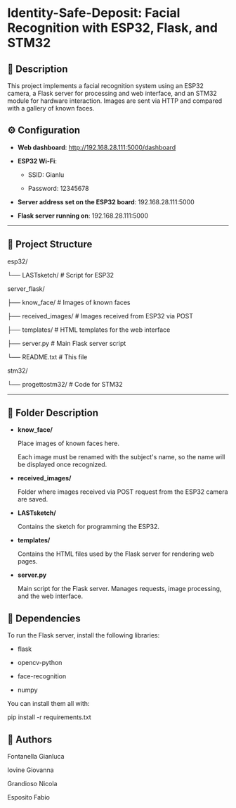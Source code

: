 # Identity-Safe-Deposit: Facial Recognition with ESP32, Flask, and STM32

## 🧠 Description

This project implements a facial recognition system using an ESP32 camera, a Flask server for processing and web interface, and an STM32 module for hardware interaction. Images are sent via HTTP and compared with a gallery of known faces.

## ⚙️ Configuration

- **Web dashboard**: http://192.168.28.111:5000/dashboard

- **ESP32 Wi-Fi**:

  - SSID: Gianlu

  - Password: 12345678

- **Server address set on the ESP32 board**: 192.168.28.111:5000

- **Flask server running on**: 192.168.28.111:5000

---

## 📁 Project Structure

esp32/

└── LASTsketch/ # Script for ESP32

server_flask/

├── know_face/ # Images of known faces

├── received_images/ # Images received from ESP32 via POST

├── templates/ # HTML templates for the web interface

├── server.py # Main Flask server script

└── README.txt # This file

stm32/

└── progettostm32/ # Code for STM32

---

## 📂 Folder Description

- **know_face/**

  Place images of known faces here.

  Each image must be renamed with the subject's name, so the name will be displayed once recognized.

- **received_images/**

  Folder where images received via POST request from the ESP32 camera are saved.

- **LASTsketch/**

  Contains the sketch for programming the ESP32.

- **templates/**

  Contains the HTML files used by the Flask server for rendering web pages.

- **server.py**

  Main script for the Flask server. Manages requests, image processing, and the web interface.

## 🧩 Dependencies

To run the Flask server, install the following libraries:

- flask

- opencv-python

- face-recognition

- numpy

You can install them all with:

pip install -r requirements.txt

## 👤 Authors

Fontanella Gianluca

Iovine Giovanna

Grandioso Nicola

Esposito Fabio
